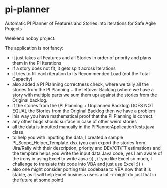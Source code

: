 # pi-planner
Automatic PI Planner of Features and Stories into Iterations for Safe Agile Projects

Weekend hobby project:

The application is not fancy:
-	it just takes all Features and all Stories in order of priority and plans them in the PI Iterations
-	if a story does not fit, it gets split across Iterations
-	it tries to fill each iteration to its Recommended Load (not the Total Capacity)
-	also added a PI Planning correctness check, where we tally all the stories from the PI Planning + the leftover Backlog (where we have a story with multiple parts we sum them up) against the stories from the Original backlog.
- if the stories from the (PI Planning + Unplanned Backlog) DOES NOT EQUAL the Stories from the Original Backlog  then we have a problem
- ihis way you have mathematical proof that the PI Planning is correct.
- any other bugs should surface in case of other weird stories
-	all the data is inputted manually in the PiPlannerApplicationTests.java class
-	to help you with inputting the data, I created a sample PI_Scope_Helper_Template.xlsx
(you can export the stories from Jira/Rally with their description, priority and DEV/CT/FT 
estimations and the template helps you write the input data Java code, yes I am aware of the
irony in using Excel to write Java :)) , if you like Excel so much, I challenge to translate
this code into VBA and just use Excel :)) )
- also one might consider porting this codebase to VBA now that it is stable, as it will help Excel business users a lot -> might do just that in the future at some point)
